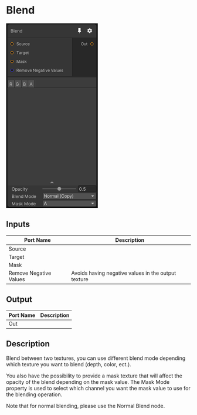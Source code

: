 # Blend
![Mixture.BlendNode](../../images/Mixture.BlendNode.png)
## Inputs
Port Name | Description
--- | ---
Source | 
Target | 
Mask | 
Remove Negative Values | Avoids having negative values in the output texture

## Output
Port Name | Description
--- | ---
Out | 

## Description
Blend between two textures, you can use different blend mode depending which texture you want to blend (depth, color, ect.).

You also have the possibility to provide a mask texture that will affect the opacity of the blend depending on the mask value.
The Mask Mode property is used to select which channel you want the mask value to use for the blending operation.

Note that for normal blending, please use the Normal Blend node.

